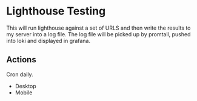# Lighthouse Testing

This will run lighthouse against a set of URLS and then write the results to my server into a log file.
The log file will be picked up by promtail, pushed into loki and displayed in grafana.

## Actions
Cron daily.

- Desktop
- Mobile